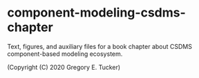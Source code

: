 # component-modeling-csdms-chapter
Text, figures, and auxiliary files for a book chapter about CSDMS component-based modeling ecosystem.

(Copyright (C) 2020 Gregory E. Tucker)
